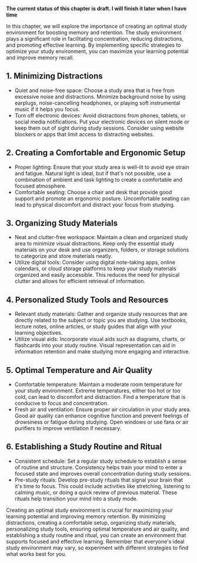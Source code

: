 **The current status of this chapter is draft. I will finish it later when I have time**

In this chapter, we will explore the importance of creating an optimal study environment for boosting memory and retention. The study environment plays a significant role in facilitating concentration, reducing distractions, and promoting effective learning. By implementing specific strategies to optimize your study environment, you can maximize your learning potential and improve memory recall.

**1. Minimizing Distractions**
------------------------------

* Quiet and noise-free space: Choose a study area that is free from excessive noise and distractions. Minimize background noise by using earplugs, noise-cancelling headphones, or playing soft instrumental music if it helps you focus.
* Turn off electronic devices: Avoid distractions from phones, tablets, or social media notifications. Put your electronic devices on silent mode or keep them out of sight during study sessions. Consider using website blockers or apps that limit access to distracting websites.

**2. Creating a Comfortable and Ergonomic Setup**
-------------------------------------------------

* Proper lighting: Ensure that your study area is well-lit to avoid eye strain and fatigue. Natural light is ideal, but if that's not possible, use a combination of ambient and task lighting to create a comfortable and focused atmosphere.
* Comfortable seating: Choose a chair and desk that provide good support and promote an ergonomic posture. Uncomfortable seating can lead to physical discomfort and distract your focus from studying.

**3. Organizing Study Materials**
---------------------------------

* Neat and clutter-free workspace: Maintain a clean and organized study area to minimize visual distractions. Keep only the essential study materials on your desk and use organizers, folders, or storage solutions to categorize and store materials neatly.
* Utilize digital tools: Consider using digital note-taking apps, online calendars, or cloud storage platforms to keep your study materials organized and easily accessible. This reduces the need for physical clutter and allows for efficient retrieval of information.

**4. Personalized Study Tools and Resources**
---------------------------------------------

* Relevant study materials: Gather and organize study resources that are directly related to the subject or topic you are studying. Use textbooks, lecture notes, online articles, or study guides that align with your learning objectives.
* Utilize visual aids: Incorporate visual aids such as diagrams, charts, or flashcards into your study routine. Visual representation can aid in information retention and make studying more engaging and interactive.

**5. Optimal Temperature and Air Quality**
------------------------------------------

* Comfortable temperature: Maintain a moderate room temperature for your study environment. Extreme temperatures, either too hot or too cold, can lead to discomfort and distraction. Find a temperature that is conducive to focus and concentration.
* Fresh air and ventilation: Ensure proper air circulation in your study area. Good air quality can enhance cognitive function and prevent feelings of drowsiness or fatigue during studying. Open windows or use fans or air purifiers to improve ventilation if necessary.

**6. Establishing a Study Routine and Ritual**
----------------------------------------------

* Consistent schedule: Set a regular study schedule to establish a sense of routine and structure. Consistency helps train your mind to enter a focused state and improves overall concentration during study sessions.
* Pre-study rituals: Develop pre-study rituals that signal your brain that it's time to focus. This could include activities like stretching, listening to calming music, or doing a quick review of previous material. These rituals help transition your mind into a study mode.

Creating an optimal study environment is crucial for maximizing your learning potential and improving memory retention. By minimizing distractions, creating a comfortable setup, organizing study materials, personalizing study tools, ensuring optimal temperature and air quality, and establishing a study routine and ritual, you can create an environment that supports focused and effective learning. Remember that everyone's ideal study environment may vary, so experiment with different strategies to find what works best for you.
